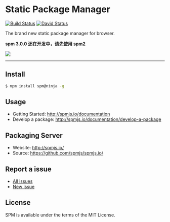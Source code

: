# Static Package Manager

[![Build Status](https://travis-ci.org/spmjs/spm.png)](https://travis-ci.org/spmjs/spm)
[![David Status](https://david-dm.org/spmjs/spm.png)](https://david-dm.org/spmjs/spm)

The brand new static package manager for browser.

**spm 3.0.0 还在开发中，请先使用 [spm2](https://github.com/spmjs/spm/tree/2.x)**

![](https://i.alipayobjects.com/i/localhost/png/201404/2YQxOTYoFp.png)

---

## Install

```bash
$ npm install spm@ninja -g
```

## Usage

- Getting Started: http://spmjs.io/documentation
- Develop a package: http://spmjs.io/documentation/develop-a-package

## Packaging Server

- Website: http://spmjs.io/
- Source: https://github.com/spmjs/spmjs.io/

## Report a issue

* [All issues](https://github.com/spmjs/spm/issues)
* [New issue](https://github.com/spmjs/spm/issues/new)

## License

SPM is available under the terms of the MIT License.
